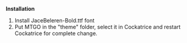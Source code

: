 
<b>Installation</b>
1. Install JaceBeleren-Bold.ttf font
2. Put MTGO in the "theme" folder, select it in Cockatrice and restart Cockatrice for complete change.

